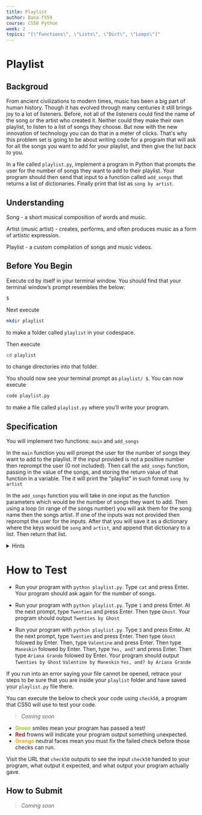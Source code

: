 ```yaml
---
title: Playlist
author: Dana-f559
course: CS50 Python
week: 2
topics: "[\"Functions\", \"Lists\", \"Dict\", \"Loops\"]"
---
```


# Playlist
## Backgroud
From ancient civilizations to modern times, music has been a big part of human history. Though it has evolved through many centuries it still brings joy to a lot of listeners. Before, not all of the listeners could find the name of the song or the artist who created it. Neither could they make their own playlist, to listen to a list of songs they choose. But now with the new innovation of technology you can do that in a meter of clicks. That's why this problem set is going to be about writing code for a program that will ask for all the songs you want to add for your playlist, and then give the list back to you.

In a file called `playlist.py`, implement a program in Python that prompts the user for the number of songs they want to add to their playlist. Your program should then send that input to a function called `add_songs` that returns a list of dictionaries. Finally print that list as `song by artist`. 

## Understanding
Song - a short musical composition of words and music.

Artist (music artist) -  creates, performs, and often produces music as a form of artistic expression.

Playlist -  a custom compilation of songs and music videos.

## Before You Begin
Execute cd by itself in your terminal window. You should find that your terminal window’s prompt resembles the below:
```bash
$
```
Next execute
```bash
mkdir playlist
```
to make a folder called `playlist` in your codespace.

Then execute
```bash
cd playlist
```
to change directories into that folder.

You should now see your terminal prompt as `playlist/ $`. You can now execute
```bash
code playlist.py
```
to make a file called `playlist.py` where you’ll write your program.

## Specification
You will implement two functions: `main` and `add_songs`

In the `main` function you will prompt the user for the number of songs they want to add to the playlist. If the input provided is not a positive number then reprompt the user (0 not included). Then call the `add_songs` function, passing in the value of the songs, and storing the return value of that function in a variable. The it will print the "playlist" in such format `song by artist`

In the `add_songs` function you will take in one input as the function parameters which would be the number of songs they want to add. Then using a loop (in range of the songs number) you will ask them for the song name then the songs artist. If one of the inputs was not provided then reprompt the user for the inputs. After that you will save it as a dictionary where the keys would be `song` and `artist`, and append that dictionary to a list. Then return that list.

<details>
    <summary>Hints</summary>
        <p>More about functions: <a href="https://docs.python.org/3/tutorial/controlflow.html#defining-functions">https://docs.python.org/3/tutorial/controlflow.html#defining-functions</a></p>
        <p>More about lists: <a href="https://docs.python.org/3/tutorial/datastructures.html#more-on-lists">https://docs.python.org/3/tutorial/datastructures.html#more-on-lists</a></p>
        <p>More about dictionaries: <a href="https://docs.python.org/3/tutorial/datastructures.html#dictionaries">https://docs.python.org/3/tutorial/datastructures.html#dictionaries</a> </p>
</details>

# How to Test
* Run your program with `python playlist.py`. Type `cat` and press Enter. Your program should ask again for the number of songs. 

* Run your program with `python playlist.py`. Type `1` and press Enter. At the next prompt, type `Twenties` and press Enter. Then type `Ghost`. Your program should output `Twenties by Ghost`

* Run your program with `python playlist.py`. Type `3` and press Enter. At the next prompt, type `Twenties` and press Enter. Then type `Ghost` folowed by Enter. Then, type `Valentine` and press Enter. Then type `Maneskin` folowed by Enter. Then, type `Yes, and?` and press Enter. Then type `Ariana Grande` folowed by Enter. Your program should output `Twenties by Ghost` `Valentine by Maneskin` `Yes, and? by Ariana Grande`

If you run into an error saying your file cannot be opened, retrace your steps to be sure that you are inside your `playlist` folder and have saved your `playlist.py` file there.

You can execute the below to check your code using `check50`, a program that CS50 will use to test your code.
> *Coming soon*
* **<span style="color: yellowgreen;">Green</span>** smiles mean your program has passed a test!
* **<span style="color: firebrick;">Red</span>** frowns will indicate your program output something unexpected.
* **<span style="color: orange;">Orange</span>** neutral faces mean you must fix the failed check before those checks can run.

Visit the URL that `check50` outputs to see the input `check50` handed to your program, what output it expected, and what output your program actually gave.

## How to Submit
> *Coming soon*